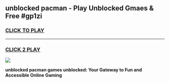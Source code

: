 
## unblocked pacman - Play Unblocked Gmaes & Free #gp1zi
<h3>
<a href="https://news.freeplayer.one?title=unblocked_pacman&ref=24F">CLICK TO PLAY</a></h3>
<hr>

<h3>
<a href="https://news.freeplayer.one?title=unblocked_pacman&ref=24F">CLICK 2 PLAY</a>
  
</h3>

<a href="https://news.freeplayer.one?title=unblocked_pacman&ref=24F/"><img src="https://clearcache.store/games.png"></a>


**unblocked pacman games unblocked: Your Gateway to Fun and Accessible Online Gaming**
